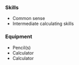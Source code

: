 ### Skills

* Common sense
* Intermediate calculating skills

### Equipment

* Pencil(s)
* Calculator
* Calculator

<!-- more -->